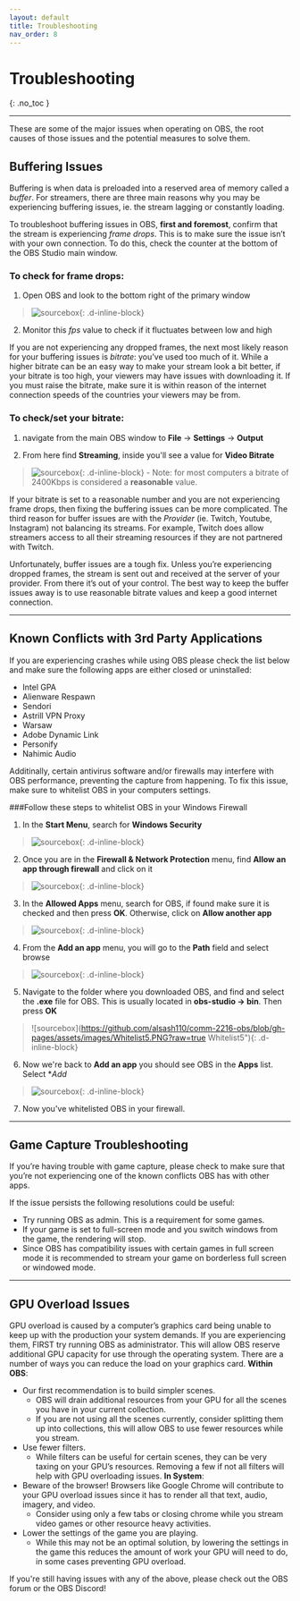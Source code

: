 ```yaml
---
layout: default
title: Troubleshooting
nav_order: 8
---
```


# Troubleshooting
{: .no_toc }

---

These are some of the major issues when operating on OBS, the root causes of those issues and the potential measures to solve them.

## Buffering Issues

Buffering is when data is preloaded into a reserved area of memory called a _buffer_. For streamers, there are three main reasons why you may be experiencing buffering issues, ie. the stream lagging or constantly loading.

To troubleshoot buffering issues in OBS, **first and foremost**, confirm that the stream is experiencing _frame drops_. This is to make sure the issue isn’t with your own connection. To do this, check the counter at the bottom of the OBS Studio main window.

  ### [](#header-3)To check for frame drops:
  1. Open OBS and look to the bottom right of the primary window
  >![sourcebox](https://github.com/alsash110/comm-2216-obs/blob/gh-pages/assets/images/Dframes.PNG?raw=true "Dframes"){: .d-inline-block}
  2. Monitor this _fps_ value to check if it fluctuates between low and high

If you are not experiencing any dropped frames, the next most likely reason for your buffering issues is _bitrate_: you’ve used too much of it. While a higher bitrate can be an easy way to make your stream look a bit better, if your bitrate is too high, your viewers may have issues with downloading it. If you must raise the bitrate, make sure it is within reason of the internet connection speeds of the countries your viewers may be from.
 ### [](#header-3)To check/set your bitrate:
  1. navigate from the main OBS window to **File** -> **Settings** -> **Output**

  2. From here find **Streaming**, inside you'll see a value for **Video Bitrate**
  >![sourcebox](https://github.com/alsash110/comm-2216-obs/blob/gh-pages/assets/images/SecuritySteps0.PNG?raw=true "Security Steps 0"){: .d-inline-block}
    - Note: for most computers a bitrate of 2400Kbps is considered a __reasonable__ value.

If your bitrate is set to a reasonable number and you are not experiencing frame drops, then fixing the buffering issues can be more complicated. The third reason for buffer issues are with the _Provider_ (ie. Twitch, Youtube, Instagram) not balancing its streams. For example, Twitch does allow streamers access to all their streaming resources if they are not partnered with Twitch. 

Unfortunately, buffer issues are a tough fix. Unless you’re experiencing dropped frames, the stream is sent out and received at the server of your provider. From there it’s out of your control. The best way to keep the buffer issues away is to use reasonable bitrate values and keep a good internet connection. 

---
## Known Conflicts with 3rd Party Applications

If you are experiencing crashes while using OBS please check the list below and make sure the following apps are either closed or uninstalled:
  - Intel GPA
  - Alienware Respawn
  - Sendori
  - Astrill VPN Proxy
  - Warsaw
  - Adobe Dynamic Link
  - Personify
  - Nahimic Audio

Additinally, certain antivirus software and/or firewalls may interfere with OBS performance, preventing the capture from happening. To fix this issue, make sure to whitelist OBS in your computers settings. 
 
###Follow these steps to whitelist OBS in your Windows Firewall
  1. In the **Start Menu**, search for **Windows Security**
   >![sourcebox](https://github.com/alsash110/comm-2216-obs/blob/gh-pages/assets/images/SecuritySteps1.png?raw=true "Security Steps 1"){: .d-inline-block}
  2. Once you are in the **Firewall & Network Protection** menu, find **Allow an app through firewall** and click on it
   >![sourcebox](https://github.com/alsash110/comm-2216-obs/blob/gh-pages/assets/images/Whitelist2.PNG?raw=true "Whitelist2"){: .d-inline-block}
  3. In the **Allowed Apps** menu, search for OBS, if found make sure it is checked and then press **OK**. Otherwise, click on **Allow another app**
   >![sourcebox](https://github.com/alsash110/comm-2216-obs/blob/gh-pages/assets/images/Whitelist3.PNG?raw=true "Whitelist3"){: .d-inline-block}  
  4. From the **Add an app** menu, you will go to the **Path** field and select browse
  >![sourcebox](https://github.com/alsash110/comm-2216-obs/blob/gh-pages/assets/images/Whitelist4.PNG?raw=true "Whitelist4"){: .d-inline-block}
  5. Navigate to the folder where you downloaded OBS, and find and select the **.exe** file for OBS. This is usually located in __obs-studio -> bin__. Then press **OK**
  >![sourcebox](https://github.com/alsash110/comm-2216-obs/blob/gh-pages/assets/images/Whitelist5.PNG?raw=true Whitelist5"){: .d-inline-block}
  6. Now we're back to **Add an app** you should see OBS in the **Apps** list. Select **Add*
  >![sourcebox](https://github.com/alsash110/comm-2216-obs/blob/gh-pages/assets/images/Whitelist6.PNG?raw=true "Whitelist6"){: .d-inline-block}
  7. Now you've whitelisted OBS in your firewall.


---
## Game Capture Troubleshooting

If you’re having trouble with game capture, please check to make sure that you’re not experiencing one of the known conflicts OBS has with other apps.

If the issue persists the following resolutions could be useful:

  - Try running OBS as admin. This is a requirement for some games. 
  - If your game is set to full-screen mode and you switch windows from the game, the rendering will stop. 
  - Since OBS has compatibility issues with certain games in full screen mode it is recommended to stream your game on borderless full screen or windowed mode.

---
## GPU Overload Issues

GPU overload is caused by a computer’s graphics card being unable to keep up with the production your system demands. If you are experiencing them, FIRST try running OBS as administrator. This will allow OBS reserve additional GPU capacity for use through the operating system. 
There are a number of ways you can reduce the load on your graphics card. 
**Within OBS**:
  -	Our first recommendation is to build simpler scenes.
      - OBS will drain additional resources from your GPU for all the scenes you have in your current collection.
      - If you are not using all the scenes currently, consider splitting them up into collections, this will allow OBS to use fewer resources while you stream.
  -	Use fewer filters.
    - While filters can be useful for certain scenes, they can be very taxing on your GPU’s resources. Removing a few if not all filters will help with GPU overloading issues. 
**In System**:
  -	Beware of the browser! Browsers like Google Chrome will contribute to your GPU overload issues since it has to render all that text, audio, imagery, and video.
    - Consider using only a few tabs or closing chrome while you stream video games or other resource heavy activities.
  -	Lower the settings of the game you are playing.
    - While this may not be an optimal solution, by lowering the settings in the game this reduces the amount of work your GPU will need to do, in some cases preventing GPU overload.

If you're still having issues with any of the above, please check out the OBS forum or the OBS Discord!

